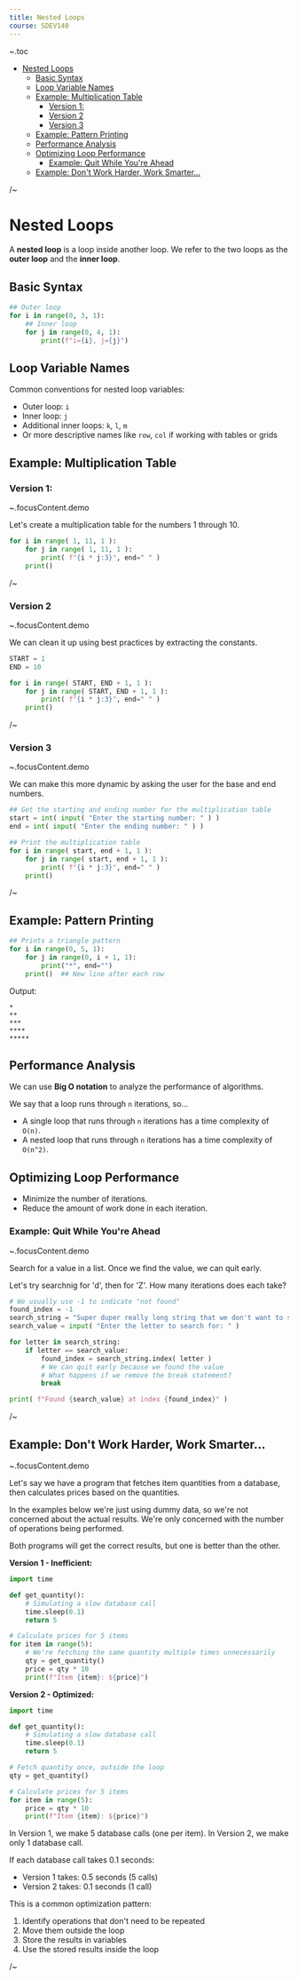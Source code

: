 ```yaml
---
title: Nested Loops
course: SDEV140
---
```


~.toc

- [Nested Loops](#nested-loops)
  - [Basic Syntax](#basic-syntax)
  - [Loop Variable Names](#loop-variable-names)
  - [Example: Multiplication Table](#example-multiplication-table)
    - [Version 1:](#version-1)
    - [Version 2](#version-2)
    - [Version 3](#version-3)
  - [Example: Pattern Printing](#example-pattern-printing)
  - [Performance Analysis](#performance-analysis)
  - [Optimizing Loop Performance](#optimizing-loop-performance)
    - [Example: Quit While You're Ahead](#example-quit-while-youre-ahead)
  - [Example: Don't Work Harder, Work Smarter...](#example-dont-work-harder-work-smarter)

/~

# Nested Loops

A **nested loop** is a loop inside another loop. We refer to the two loops as the **outer loop** and the **inner loop**.

## Basic Syntax

```python
## Outer loop
for i in range(0, 3, 1):
    ## Inner loop
    for j in range(0, 4, 1):
        print(f"i={i}, j={j}")
```

## Loop Variable Names

Common conventions for nested loop variables:

- Outer loop: `i`
- Inner loop: `j`
- Additional inner loops: `k`, `l`, `m`
- Or more descriptive names like `row`, `col` if working with tables or grids

## Example: Multiplication Table

### Version 1:

~.focusContent.demo

Let's create a multiplication table for the numbers 1 through 10.

```python
for i in range( 1, 11, 1 ):
    for j in range( 1, 11, 1 ):
        print( f"{i * j:3}", end=" " )
    print()
```

/~

### Version 2

~.focusContent.demo

We can clean it up using best practices by extracting the constants.

```python
START = 1
END = 10

for i in range( START, END + 1, 1 ):
    for j in range( START, END + 1, 1 ):
        print( f"{i * j:3}", end=" " )
    print()
```

/~

### Version 3

~.focusContent.demo

We can make this more dynamic by asking the user for the base and end numbers.

```python
## Get the starting and ending number for the multiplication table
start = int( input( "Enter the starting number: " ) )
end = int( input( "Enter the ending number: " ) )

## Print the multiplication table
for i in range( start, end + 1, 1 ):
    for j in range( start, end + 1, 1 ):
        print( f"{i * j:3}", end=" " )
    print()
```

/~

## Example: Pattern Printing

```python
## Prints a triangle pattern
for i in range(0, 5, 1):
    for j in range(0, i + 1, 1):
        print("*", end="")
    print()  ## New line after each row
```

Output:

```
*
**
***
****
*****
```

## Performance Analysis

We can use **Big O notation** to analyze the performance of algorithms.

We say that a loop runs through `n` iterations, so...

- A single loop that runs through `n` iterations has a time complexity of `O(n)`.
- A nested loop that runs through `n` iterations has a time complexity of `O(n^2)`.

## Optimizing Loop Performance

- Minimize the number of iterations.
- Reduce the amount of work done in each iteration.

### Example: Quit While You're Ahead

~.focusContent.demo

Search for a value in a list. Once we find the value, we can quit early.

Let's try searchnig for 'd', then for 'Z'. How many iterations does each take?

```python
# We usually use -1 to indicate "not found"
found_index = -1
search_string = "Super duper really long string that we don't want to search all the way through."
search_value = input( "Enter the letter to search for: " )

for letter in search_string:
    if letter == search_value:
        found_index = search_string.index( letter )
        # We can quit early because we found the value
        # What happens if we remove the break statement?
        break

print( f"Found {search_value} at index {found_index}" )
```

/~

## Example: Don't Work Harder, Work Smarter...

~.focusContent.demo

Let's say we have a program that fetches item quantities from a database, then calculates prices based on the quantities.

In the examples below we're just using dummy data, so we're not concerned about the actual results. We're only concerned with the number of operations being performed.

Both programs will get the correct results, but one is better than the other.

**Version 1 - Inefficient:**
```python
import time

def get_quantity():
    # Simulating a slow database call
    time.sleep(0.1)
    return 5

# Calculate prices for 5 items
for item in range(5):
    # We're fetching the same quantity multiple times unnecessarily
    qty = get_quantity()
    price = qty * 10
    print(f"Item {item}: ${price}")
```

**Version 2 - Optimized:**
```python
import time

def get_quantity():
    # Simulating a slow database call
    time.sleep(0.1)
    return 5

# Fetch quantity once, outside the loop
qty = get_quantity()

# Calculate prices for 5 items
for item in range(5):
    price = qty * 10
    print(f"Item {item}: ${price}")
```

In Version 1, we make 5 database calls (one per item).
In Version 2, we make only 1 database call.

If each database call takes 0.1 seconds:
- Version 1 takes: 0.5 seconds (5 calls)
- Version 2 takes: 0.1 seconds (1 call)

This is a common optimization pattern:
1. Identify operations that don't need to be repeated
2. Move them outside the loop
3. Store the results in variables
4. Use the stored results inside the loop

/~
